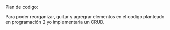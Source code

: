 Plan de codigo:

Para poder reorganizar, quitar y agregrar elementos en el codigo planteado en programación 2 yo implementaria un CRUD.